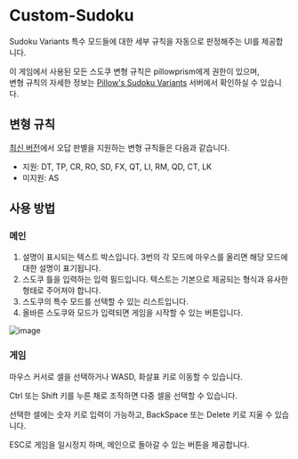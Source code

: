 # Custom-Sudoku

Sudoku Variants 특수 모드들에 대한 세부 규칙을 자동으로 판정해주는 UI를 제공합니다.

이 게임에서 사용된 모든 스도쿠 변형 규칙은 pillowprism에게 권한이 있으며,\
변형 규칙의 자세한 정보는 [Pillow's Sudoku Variants](https://discord.com/invite/aJPwNY7g6g) 서버에서 확인하실 수 있습니다.

## 변형 규칙
[최신 버전](https://github.com/I-Cubic-I/Custom-Sudoku/releases/latest)에서 오답 판별을 지원하는 변형 규칙들은 다음과 같습니다.
- 지원: DT, TP, CR, RO, SD, FX, QT, LI, RM, QD, CT, LK
- 미지원: AS

## 사용 방법
### 메인
1. 설명이 표시되는 텍스트 박스입니다. 3번의 각 모드에 마우스를 올리면 해당 모드에 대한 설명이 표기됩니다.
2. 스도쿠 틀을 입력하는 입력 필드입니다. 텍스트는 기본으로 제공되는 형식과 유사한 형태로 주어져야 합니다.
3. 스도쿠의 특수 모드를 선택할 수 있는 리스트입니다.
4. 올바른 스도쿠와 모드가 입력되면 게임을 시작할 수 있는 버튼입니다.
   
![image](https://github.com/I-Cubic-I/Custom-Sudoku/assets/58257896/69a616c2-293c-4996-9630-47795037586d)

### 게임
마우스 커서로 셀을 선택하거나 WASD, 화살표 키로 이동할 수 있습니다.

Ctrl 또는 Shift 키를 누른 채로 조작하면 다중 셀을 선택할 수 있습니다.

선택한 셀에는 숫자 키로 입력이 가능하고, BackSpace 또는 Delete 키로 지울 수 있습니다.

ESC로 게임을 일시정지 하며, 메인으로 돌아갈 수 있는 버튼을 제공합니다.
